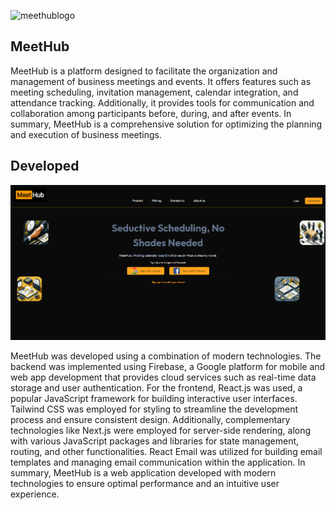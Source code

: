 
![meethublogo](https://raw.githubusercontent.com/SrCidm/MeetHub-Meeting-page/230eb1831a16b103960f83cfd388bda7f4cae93f/public/meethub.svg)
## MeetHub

MeetHub is a platform designed to facilitate the organization and management of business meetings and events. It offers features such as meeting scheduling, invitation management, calendar integration, and attendance tracking. Additionally, it provides tools for communication and collaboration among participants before, during, and after events. In summary, MeetHub is a comprehensive solution for optimizing the planning and execution of business meetings.

## Developed

![loginPage](https://github.com/SrCidm/MeetHub-Meeting-page/blob/main/public/screenshot(2).png?raw=true)

MeetHub was developed using a combination of modern technologies. The backend was implemented using Firebase, a Google platform for mobile and web app development that provides cloud services such as real-time data storage and user authentication. For the frontend, React.js was used, a popular JavaScript framework for building interactive user interfaces. Tailwind CSS was employed for styling to streamline the development process and ensure consistent design. Additionally, complementary technologies like Next.js were employed for server-side rendering, along with various JavaScript packages and libraries for state management, routing, and other functionalities. React Email was utilized for building email templates and managing email communication within the application. In summary, MeetHub is a web application developed with modern technologies to ensure optimal performance and an intuitive user experience.


